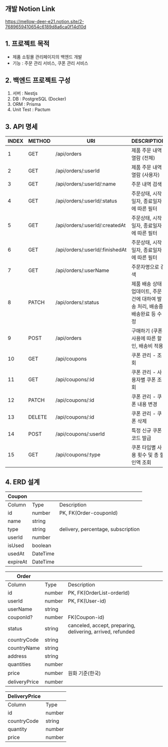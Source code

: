 ## 개발 Notion Link
https://mellow-deer-e21.notion.site/2-7689659410654c6189d8a6ca0f14d10d

## 1. 프로젝트 목적
- 제품 쇼핑몰 관리페이지의 백엔드 개발
- 기능 : 주문 관리 서비스, 쿠폰 관리 서비스

## 2. 백엔드 프로젝트 구성
1) 서버 : Nestjs
2) DB : PostgreSQL (Docker)
3) ORM : Prisma
4) Unit Test : Pactum

## 3. API 명세

| INDEX | METHOD | URI | DESCRIPTION | REMARK |
| --- | --- | --- | --- | --- |
| 1 | GET | /api/orders | 제품 주문 내역 열람 (전체) |  |
| 2 | GET | /api/orders/:userId | 제품 주문 내역 열람 (사용자) |  |
| 3 | GET | /api/orders/:userId/:name | 주문 내역 검색 |  |
| 4 | GET | /api/orders/:userId/:status | 주문상태, 시작일자, 종료일자에 따른 필터 |  |
| 5 | GET | /api/orders/:userId/:createdAt | 주문상태, 시작일자, 종료일자에 따른 필터 |  |
| 6 | GET | /api/orders/:userId/:finishedAt | 주문상태, 시작일자, 종료일자에 따른 필터 |  |
| 7 | GET | /api/orders/:userName | 주문자명으로 검색 |  |
| 8 | PATCH | /api/orders/:status | 제품 배송 상태 업데이트, 주문 건에 대하여 발송 처리,  배송중/배송완료 등 수정 |  |
| 9 | POST | /api/orders | 구매하기 (쿠폰 사용에 따른 할인, 배송비 적용) |  |
| 10 | GET | /api/coupons | 쿠폰 관리 - 조회 |  |
| 11 | GET | /api/coupons/:id | 쿠폰 관리 - 사용자별 쿠폰 조회 |  |
| 12 | PATCH | /api/coupons/:id | 쿠폰 관리 - 쿠폰 내용 변경 |  |
| 13 | DELETE | /api/coupons/:id | 쿠폰 관리 - 쿠폰 삭제 |  |
| 14 | POST | /api/coupons/:userId | 특정 신규 쿠폰 코드 발급 |  |
| 15 | GET | /api/coupons/:type | 쿠폰 타입별 사용 횟수 및 총 할인액 조회 |  |

## 4. ERD 설계

| Coupon |  |  |
| --- | --- | --- |
| Column | Type | Description |
| id | number | PK, FK(Order-couponId) |
| name | string |  |
| type | string | delivery, percentage, subscription |
| userId | number |  |
| isUsed | boolean |  |
| usedAt | DateTime |  |
| expireAt | DateTime |  |

| Order |  |  |
| --- | --- | --- |
| Column | Type | Description |
| id | number | PK, FK(OrderList-orderId) |
| userId | number | PK, FK(User-id) |
| userName | string |  |
| couponId? | number | FK(Coupon-id) |
| status | string | canceled, accept, preparing, delivering, arrived, refunded |
| countryCode | string |  |
| countryName | string |  |
| address | string |  |
| quantities | number |  |
| price | number | 원화 기준(한국) |
| deliveryPrice | number |  |

| DeliveryPrice |  |
| --- | --- |
| Column | Type |
| id | number |
| countryCode | string |
| quantity | number |
| price | number |
